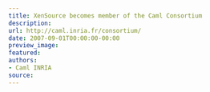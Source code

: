 ```yaml
---
title: XenSource becomes member of the Caml Consortium
description:
url: http://caml.inria.fr/consortium/
date: 2007-09-01T00:00:00-00:00
preview_image:
featured:
authors:
- Caml INRIA
source:
---
```



